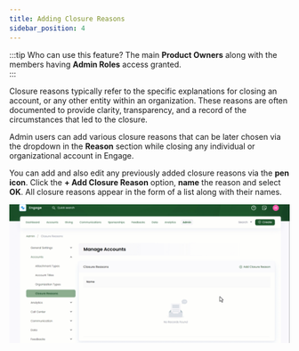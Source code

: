 ```yaml
---
title: Adding Closure Reasons
sidebar_position: 4
---
```


:::tip Who can use this feature?
The main **Product Owners** along with the members having **Admin Roles** access granted.  
:::

Closure reasons typically refer to the specific explanations for closing an account, or any other entity within an organization. These reasons are often documented to provide clarity, transparency, and a record of the circumstances that led to the closure. 

Admin users can add various closure reasons that can be later chosen via the dropdown in the **Reason** section while closing any individual or organizational account in Engage. 

You can add and also edit any previously added closure reasons via the **pen icon**. Click the **+ Add Closure Reason** option, **name** the reason and select **OK**. All closure reasons appear in the form of a list along with their names.

![Closure Reasons Gif](./adding-closure-reasons.gif)